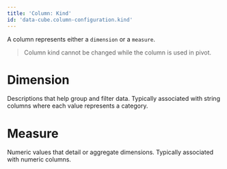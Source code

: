 ```yaml
---
title: 'Column: Kind'
id: 'data-cube.column-configuration.kind'
---
```


A column represents either a `dimension` or a `measure`.

> Column kind cannot be changed while the column is used in pivot.

# Dimension

Descriptions that help group and filter data. Typically associated with string columns where each value represents a category.

# Measure

Numeric values that detail or aggregate dimensions. Typically associated with numeric columns.
